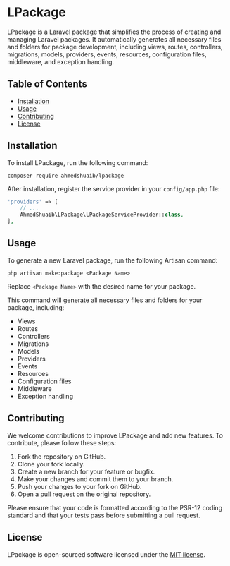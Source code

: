 # LPackage

LPackage is a Laravel package that simplifies the process of creating and managing Laravel packages. It automatically generates all necessary files and folders for package development, including views, routes, controllers, migrations, models, providers, events, resources, configuration files, middleware, and exception handling.

## Table of Contents

- [Installation](#installation)
- [Usage](#usage)
- [Contributing](#contributing)
- [License](#license)

## Installation

To install LPackage, run the following command:

```
composer require ahmedshuaib/lpackage
```

After installation, register the service provider in your `config/app.php` file:

```php
'providers' => [
    // ...
    AhmedShuaib\LPackage\LPackageServiceProvider::class,
],
```

## Usage

To generate a new Laravel package, run the following Artisan command:

```
php artisan make:package <Package Name>
```

Replace `<Package Name>` with the desired name for your package.

This command will generate all necessary files and folders for your package, including:

- Views
- Routes
- Controllers
- Migrations
- Models
- Providers
- Events
- Resources
- Configuration files
- Middleware
- Exception handling

## Contributing

We welcome contributions to improve LPackage and add new features. To contribute, please follow these steps:

1. Fork the repository on GitHub.
2. Clone your fork locally.
3. Create a new branch for your feature or bugfix.
4. Make your changes and commit them to your branch.
5. Push your changes to your fork on GitHub.
6. Open a pull request on the original repository.

Please ensure that your code is formatted according to the PSR-12 coding standard and that your tests pass before submitting a pull request.

## License

LPackage is open-sourced software licensed under the [MIT license](https://opensource.org/licenses/MIT).
